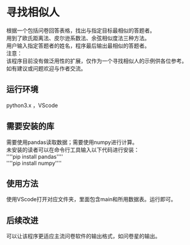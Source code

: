 # 寻找相似人
根据一个包括问卷回答表格，找出与指定目标最相似的答题者。     
用到了欧氏距离法、皮尔逊系数法、余弦相似度法三种方法。     
用户输入指定答题者的姓名，程序最后输出最相似的答题者。   
注意：   
该程序目前没有做泛用性的扩展，仅作为一个寻找相似人的示例供各位参考。   
如有建议或问题欢迎与作者交流。    
## 运行环境
python3.x ，VScode
## 需要安装的库
需要使用pandas读取数据；需要使用numpy进行计算。   
未安装的读者可以在命令行工具输入以下代码进行安装：   
''''pip install pandas''''    
''''pip install numpy''''    
## 使用方法
使用VScode打开对应文件夹，里面包含main和所用数据表。运行即可。
## 后续改进
可以让该程序更适应主流问卷软件的输出格式，如问卷星的输出。

